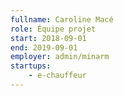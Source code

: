 ```yaml
---
fullname: Caroline Macé
role: Équipe projet
start: 2018-09-01
end: 2019-09-01
employer: admin/minarm
startups:
    - e-chauffeur
---
```

